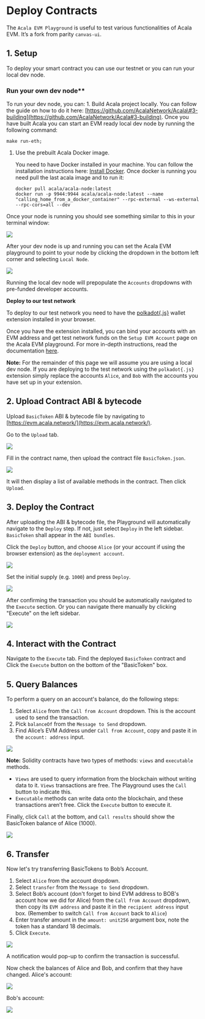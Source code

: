 # Deploy Contracts

The `Acala EVM Playground` is useful to test various functionalities of Acala EVM. It’s a fork from parity `canvas-ui`.

## **1. Setup**

To deploy your smart contract you can use our testnet or you can run your local dev node.

### Run your own dev node\*\*

To run your dev node, you can: 1. Build Acala project locally. You can follow the guide on how to do it here: [https://github.com/AcalaNetwork/Acala\#3-building](https://github.com/AcalaNetwork/Acala#3-building). Once you have built Acala you can start an EVM ready local dev node by running the following command:

```text
make run-eth;
```

1. Use the prebuilt Acala Docker image.

   You need to have Docker installed in your machine. You can follow the installation instructions here: [Install Docker](https://docs.docker.com/get-docker/). Once docker is running you need pull the last acala image and to run it:

   ```text
   docker pull acala/acala-node:latest
   docker run -p 9944:9944 acala/acala-node:latest --name "calling_home_from_a_docker_container" --rpc-external --ws-external --rpc-cors=all --dev
   ```

Once your node is running you should see something similar to this in your terminal window: 

![](https://i.imgur.com/MQEURQr.png)

After your dev node is up and running you can set the Acala EVM playground to point to your node by clicking the dropdown in the bottom left corner and selecting `Local Node`. 

![](https://i.imgur.com/pOfQb8z.png)

Running the local dev node will prepopulate the `Accounts` dropdowns with pre-funded developer accounts.

**Deploy to our test network**

To deploy to our test network you need to have the [polkadot{.js}](https://polkadot.js.org/extension/) wallet extension installed in your browser.

Once you have the extension installed, you can bind your accounts with an EVM address and get test network funds on the `Setup EVM Account` page on the Acala EVM playground. For more in-depth instructions, read the documentation [here](https://wiki.acala.network/build/development-guide/smart-contracts/get-started-evm/evm-account).

**Note:** For the remainder of this page we will assume you are using a local dev node. If you are deploying to the test network using the `polkadot{.js}` extension simply replace the accounts `Alice`, and `Bob` with the accounts you have set up in your extension.

## **2. Upload Contract ABI & bytecode**

Upload `BasicToken` ABI & bytecode file by navigating to [https://evm.acala.network/](https://evm.acala.network/).

Go to the `Upload` tab.

![](https://i.imgur.com/Ge3IwiM.png)

Fill in the contract name, then upload the contract file `BasicToken.json`.

![](https://i.imgur.com/kRM8Mfb.png)

It will then display a list of available methods in the contract. Then click `Upload`.

## **3. Deploy the Contract**

After uploading the ABI & bytecode file, the Playground will automatically navigate to the `Deploy` step. If not, just select `Deploy` in the left sidebar. `BasicToken` shall appear in the `ABI bundles`.

Click the `Deploy` button, and choose `Alice` \(or your account if using the browser extension\) as the `deployment account`.

![](https://i.imgur.com/FfoYEFU.png)

Set the initial supply \(e.g. `1000`\) and press `Deploy`.

![](https://i.imgur.com/wY0YG54.png)

After confirming the transaction you should be automatically navigated to the `Execute` section. Or you can navigate there manually by clicking "Execute" on the left sidebar. 

![](https://i.imgur.com/wyrpMIv.png)

## **4. Interact with the Contract**

Navigate to the `Execute` tab. Find the deployed `BasicToken` contract and Click the `Execute` button on the bottom of the "BasicToken" box.

## **5. Query Balances**

To perform a query on an account's balance, do the following steps:

1. Select `Alice` from the `Call from Account` dropdown. This is the account used to send the transaction.
2. Pick `balanceOf` from the `Message to Send` dropdown.
3. Find Alice’s EVM Address under `Call from Account`, copy and paste it in the `account: address` input.

![](https://i.imgur.com/xH1j0ph.png)

**Note:** Solidity contracts have two types of methods: `views` and `executable` methods.

* `Views` are used to query information from the blockchain without writing data to it. `Views` transactions are free. The Playground uses the `Call` button to indicate this.
* `Executable` methods can write data onto the blockchain, and these transactions aren’t free. Click the `Execute` button to execute it.

Finally, click `Call` at the bottom, and `Call results` should show the BasicToken balance of Alice \(1000\).

![](https://i.imgur.com/GS7Znys.png)

## **6. Transfer**

Now let's try transferring BasicTokens to Bob’s Account.

1. Select `Alice` from the account dropdown.
2. Select `transfer` from the `Message to Send` dropdown.
3. Select Bob’s account \(don't forget to bind EVM address to BOB's account how we did for Alice\) from the `Call from Account` dropdown, then copy its `EVM address` and paste it in the `recipient address` input box. \(Remember to switch `Call from Account` back to `Alice`\)
4. Enter transfer amount in the `amount: unit256` argument box, note the token has a standard 18 decimals.
5. Click `Execute`.

![](https://i.imgur.com/l2utsuN.png)

A notification would pop-up to confirm the transaction is successful.

Now check the balances of Alice and Bob, and confirm that they have changed. Alice's account: 

![](https://i.imgur.com/SCLwxRk.png) 

Bob's account: 

![](https://i.imgur.com/pi3AKiN.png)

